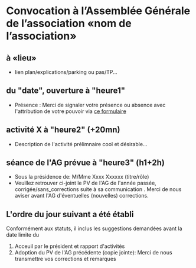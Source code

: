 # Convocation à l’Assemblée Générale de l’association «nom de l’association» 
## à «lieu»
* lien plan/explications/parking ou pas/TP...
## du "date", ouverture à "heure1"
* Présence : Merci de signaler votre présence ou absence avec l'attribution de votre pouvoir via [ce formulaire](https://framaforms.org/)
## activité X à "heure2" (+20mn)
* Description de l'activité prélimnaire cool et désirable...
## séance de l'AG prévue à "heure3" (h1+2h)
* Sous la présidence de: M/Mme Xxxx Xxxxxx (titre/rôle)
* Veuillez retrouver ci-joint le PV de l'AG de l'année passée, corrigée/sans_corrections suite à sa communication <date envoi>. Merci de nous aviser avant l'AG d'éventuelles (nouvelles) corrections.

## L'ordre du jour suivant a été établi
Conformément aux statuts, il inclus les suggestions demandées avant la date limite du <date>
1. Acceuil par le président et rapport d'activités
2. Adoption du PV de l'AG précédente (copie jointe): Merci de nous transmettre vos corrections et remarques

